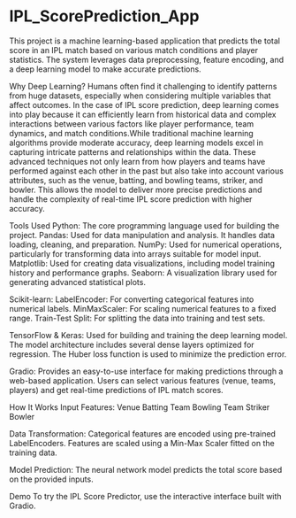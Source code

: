 # IPL_ScorePrediction_App
This project is a machine learning-based application that predicts the total score in an IPL match based on various match conditions and player statistics. The system leverages data preprocessing, feature encoding, and a deep learning model to make accurate predictions.

Why Deep Learning?
Humans often find it challenging to identify patterns from huge datasets, especially when considering multiple variables that affect outcomes. In the case of IPL score prediction, deep learning comes into play because it can efficiently learn from historical data and complex interactions between various factors like player performance, team dynamics, and match conditions.While traditional machine learning algorithms provide moderate accuracy, deep learning models excel in capturing intricate patterns and relationships within the data. These advanced techniques not only learn from how players and teams have performed against each other in the past but also take into account various attributes, such as the venue, batting, and bowling teams, striker, and bowler. This allows the model to deliver more precise predictions and handle the complexity of real-time IPL score prediction with higher accuracy.

Tools Used
Python: The core programming language used for building the project.
Pandas: Used for data manipulation and analysis. It handles data loading, cleaning, and preparation.
NumPy: Used for numerical operations, particularly for transforming data into arrays suitable for model input.
Matplotlib: Used for creating data visualizations, including model training history and performance graphs.
Seaborn: A visualization library used for generating advanced statistical plots.

Scikit-learn:
  LabelEncoder: For converting categorical features into numerical labels.
  MinMaxScaler: For scaling numerical features to a fixed range.
  Train-Test Split: For splitting the data into training and test sets.

TensorFlow & Keras:
  Used for building and training the deep learning model.
  The model architecture includes several dense layers optimized for regression.
  The Huber loss function is used to minimize the prediction error.

Gradio:
Provides an easy-to-use interface for making predictions through a web-based application.
Users can select various features (venue, teams, players) and get real-time predictions of IPL match scores.

How It Works
Input Features:
  Venue
  Batting Team
  Bowling Team
  Striker
  Bowler

Data Transformation:
Categorical features are encoded using pre-trained LabelEncoders.
Features are scaled using a Min-Max Scaler fitted on the training data.

Model Prediction:
The neural network model predicts the total score based on the provided inputs.

Demo
To try the IPL Score Predictor, use the interactive interface built with Gradio.
